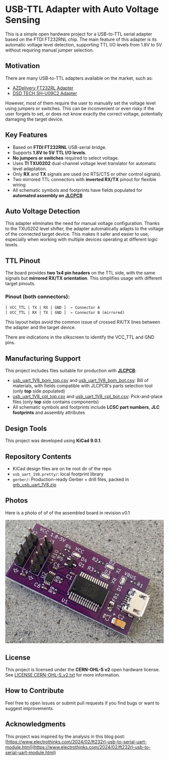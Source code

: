 # USB-TTL Adapter with Auto Voltage Sensing

This is a simple open hardware project for a USB-to-TTL serial adapter based on the FTDI FT232RNL chip. The main feature of this adapter is its automatic voltage level detection, supporting TTL I/O levels from 1.8V to 5V without requiring manual jumper selection.

## Motivation

There are many USB-to-TTL adapters available on the market, such as:

- [AZDelivery FT232RL Adapter](https://www.amazon.it/AZDelivery-FT232RL-Adattatore-convertitore-Gratuito/dp/B01N9RZK6I)
- [DSD TECH SH-U09C2 Adapter](https://www.amazon.it/DSD-TECH-SH-U09C2-Adattatore-Programmazione/dp/B07TXVRQ7V/)

However, most of them require the user to manually set the voltage level using jumpers or switches. This can be inconvenient or even risky if the user forgets to set, or does not know exactly the correct voltage, potentially damaging the target device.

## Key Features

- Based on **FTDI FT232RNL** USB-serial bridge.
- Supports **1.8V to 5V TTL I/O levels**.
- **No jumpers or switches** required to select voltage.
- Uses **TI TXU0202** dual-channel voltage level translator for automatic level adaptation.
- Only **RX** and **TX** signals are used (no RTS/CTS or other control signals).
- Two mirrored TTL connectors with **inverted RX/TX** pinout for flexible wiring
- All schematic symbols and footprints have fields populated for **automated assembly on [JLCPCB](https://jlcpcb.com/)**

## Auto Voltage Detection

This adapter eliminates the need for manual voltage configuration. Thanks to the TXU0202 level shifter, the adapter automatically adapts to the voltage of the connected target device. This makes it safer and easier to use, especially when working with multiple devices operating at different logic levels.

## TTL Pinout

The board provides **two 1x4 pin headers** on the TTL side, with the same signals but **mirrored RX/TX orientation**. This simplifies usage with different target pinouts.

### Pinout (both connectors):

```
[ VCC_TTL | TX | RX | GND ]  ← Connector A
[ VCC_TTL | RX | TX | GND ]  ← Connector B (mirrored)
```

This layout helps avoid the common issue of crossed RX/TX lines between the adapter and the target device.

There are indications in the silkscreen to identify the VCC_TTL and GND pins.

## Manufacturing Support

This project includes files suitable for production with **[JLCPCB](https://jlcpcb.com/)**:

- [usb_uart_1V8_bom_top.csv](usb_uart_1V8_bom_top.csv) and [usb_uart_1V8_bom_bot.csv](usb_uart_1V8_bom_bot.csv): Bill of materials, with fields compatible with JLCPCB's parts selection tool (only **top** side populated)
- [usb_uart_1V8_cpl_top.csv](usb_uart_1V8_cpl_top.csv) and [usb_uart_1V8_cpl_bot.csv](usb_uart_1V8_cpl_bot.csv): Pick-and-place files (only **top** side contains components)
- All schematic symbols and footprints include **LCSC part numbers**, **JLC footprints** and assembly attributes

## Design Tools

This project was developed using **KiCad 9.0.1**.

## Repository Contents

- KiCad design files are on he root dir of the repo
- `usb_uart_1V8.pretty/`: local footprint library
- `gerber/`: Production-ready Gerber + drill files, packed in [grb_usb_uart_1V8.zip](gerber/grb_usb_uart_1V8.zip)

## Photos

Here is a photo of of of the assembled board in revision v0.1

![v0.1](img/adapter_v0.1.jpg)

## License

This project is licensed under the **CERN-OHL-S v2** open hardware license.
See [LICENSE.CERN-OHL-S_v2.txt](LICENSE) for more information.

## How to Contribute

Feel free to open issues or submit pull requests if you find bugs or want to suggest improvements.

## Acknowledgments

This project was inspired by the analysis in this blog post:
[https://www.electrothinks.com/2024/02/ft232rl-usb-to-serial-uart-module.html](https://www.electrothinks.com/2024/02/ft232rl-usb-to-serial-uart-module.html)
